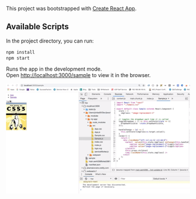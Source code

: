 This project was bootstrapped with [Create React App](https://github.com/facebook/create-react-app).

## Available Scripts

In the project directory, you can run:
```
npm install
npm start
```

Runs the app in the development mode.<br />
Open [http://localhost:3000/sample](http://localhost:3000/sample) to view it in the browser.

![Demo](https://raw.githubusercontent.com/prabhuinbarajan/basic-react-app/master/public/css.gif)

